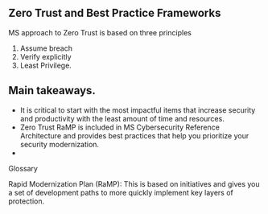 ## Zero Trust and Best Practice Frameworks
MS approach to Zero Trust is based on three principles
1. Assume breach
2. Verify explicitly
3. Least Privilege.

## Main takeaways. 
- It is critical to start with the most impactful items that increase security and productivity with the least amount of time and resources. 
- Zero Trust RaMP is included in MS Cybersecurity Reference Architecture and provides best practices that help you prioritize your security modernization.
- 



Glossary

Rapid Modernization Plan (RaMP): This is based on initiatives and gives you a set of development paths to more quickly implement key layers of protection.


